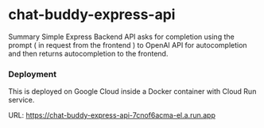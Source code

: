 # chat-buddy-express-api

Summary
Simple Express Backend API asks for completion using the prompt ( in request from the frontend ) to OpenAI API for autocompletion and then returns autocompletion to the frontend.

### Deployment
This is deployed on Google Cloud inside a Docker container with Cloud Run service. 

URL: https://chat-buddy-express-api-7cnof6acma-el.a.run.app
